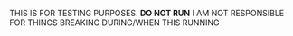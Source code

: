 THIS IS FOR TESTING PURPOSES. **DO NOT RUN**
I AM NOT RESPONSIBLE FOR THINGS BREAKING DURING/WHEN THIS RUNNING

